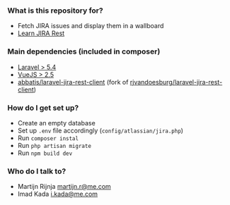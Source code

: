 ### What is this repository for? ###

* Fetch JIRA issues and display them in a wallboard
* [Learn JIRA Rest](https://developer.atlassian.com/cloud/jira/platform/rest/)

### Main dependencies (included in composer) ###
* [Laravel > 5.4](https://laravel.com)
* [VueJS > 2.5](https://vuejs.org)
* [abbatis/laravel-jira-rest-client](https://github.com/abbatis/laravel-jira-rest-client) (fork of [rjvandoesburg/laravel-jira-rest-client](http://github.com/rjvandoesburg/laravel-jira-rest-client))

### How do I get set up? ###

* Create an empty database
* Set up `.env` file accordingly (`config/atlassian/jira.php`)
* Run `composer instal`
* Run `php artisan migrate`
* Run `npm build dev`

### Who do I talk to? ###

* Martijn Rijnja <martijn.r@me.com>
* Imad Kada <i.kada@me.com>